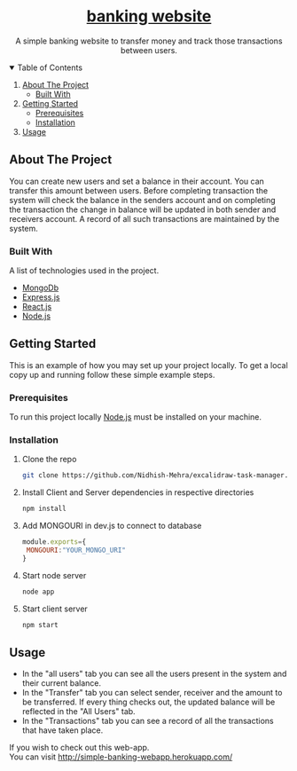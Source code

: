 <p align="center">

  <a href="http://simple-banking-webapp.herokuapp.com/"><h1 align="center">banking website</h1></a>

  <p align="center">
    A simple banking website to transfer money and track those transactions between users.
    <br />
  </p>
</p>

<!-- TABLE OF CONTENTS -->
<details open="open">
  <summary>Table of Contents</summary>
  <ol>
    <li>
      <a href="#about-the-project">About The Project</a>
      <ul>
        <li><a href="#built-with">Built With</a></li>
      </ul>
    </li>
    <li>
      <a href="#getting-started">Getting Started</a>
      <ul>
        <li><a href="#prerequisites">Prerequisites</a></li>
        <li><a href="#installation">Installation</a></li>
      </ul>
    </li>
    <li><a href="#usage">Usage</a>

  </ol>
</details>

<!-- ABOUT THE PROJECT -->
## About The Project

You can create new users and set a balance in their account. You can transfer this amount between users. Before completing transaction the 
system will check the balance in the senders account and on completing the transaction the change in balance will be updated in both sender and 
receivers account. A record of all such transactions are maintained by the system.</br>

### Built With

A list of technologies used in the project.
* [MongoDb](https://www.mongodb.com/)
* [Express.js](https://expressjs.com/)
* [React.js](https://reactjs.org/)
* [Node.js](https://nodejs.org/en/)


<!-- GETTING STARTED -->
## Getting Started

This is an example of how you may set up your project locally.
To get a local copy up and running follow these simple example steps.

### Prerequisites

To run this project locally [Node.js](https://nodejs.org/en/) must be installed on your machine.

### Installation

1. Clone the repo
   ```sh
   git clone https://github.com/Nidhish-Mehra/excalidraw-task-manager.git
   ```
2. Install Client and Server dependencies in respective directories
   ```sh
   npm install
   ```
3. Add MONGOURI in dev.js to connect to database
   ```javascript
   module.exports={
    MONGOURI:"YOUR_MONGO_URI"
   }
   ```
4. Start node server
   ```sh
   node app
   ```
5. Start client server
   ```sh
   npm start
   ```
   
<!-- USAGE EXAMPLES -->
## Usage
* In the "all users" tab you can see all the users present in the system and their current balance.
* In the "Transfer" tab you can select sender, receiver and the amount to be transferred. If every thing checks out, the updated balance will be reflected in the "All Users" tab.
* In the "Transactions" tab you can see a record of all the transactions that have taken place.

If you wish to check out this web-app.<br> You can visit http://simple-banking-webapp.herokuapp.com/

   
